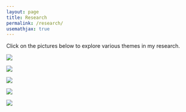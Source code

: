 ```yaml
---
layout: page
title: Research
permalink: /research/
usemathjax: true
---
```


Click on the pictures below to explore various themes in my research. 

<a href="/research/energy_injection/"><img src="/images/exotic_energy_injection.jpg" align="center"></a>

<a href="/research/21cm/"><img src="/images/21cm.jpg"></a>

<a href="/research/dark_photons/"><img src="/images/dark_photons.jpg"></a>

<a href="/research/computation/"><img src="/images/computational.jpg"></a>

<!-- <a href="/research/direct_detection/"><img src="/images/direct_detection.jpg"></a> -->

<a href="/research/assorted/"><img src="/images/assorted.jpg"></a>